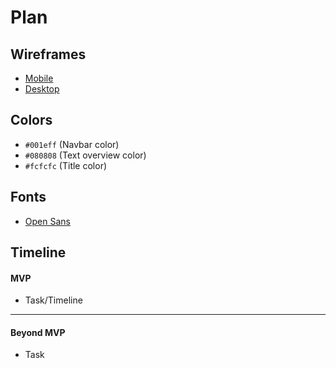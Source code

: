 # Plan

## Wireframes
* [Mobile](https://docs.google.com/drawings/d/1HPdXNJODwk5-AeI4wH_J2_RdDWx4VMn3SYAmRwDA_V8/edit)
* [Desktop](https://docs.google.com/drawings/d/1-ZV21EdRSp8piYRYSlEyvZQSUMM_k6qRUYJXZFe_UjU/edit)

## Colors
* `#001eff` (Navbar color)
* `#080808` (Text overview color)
* `#fcfcfc` (Title color)

## Fonts
* [Open Sans](https://fonts.google.com/specimen/Open+Sans)

## Timeline

#### MVP

* Task/Timeline

---

#### Beyond MVP

* Task
